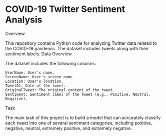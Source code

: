 # COVID-19 Twitter Sentiment Analysis
Overview

This repository contains Python code for analyzing Twitter data related to the COVID-19 pandemic. The dataset includes tweets along with their sentiment labels.
Data Overview

The dataset includes the following columns:

    UserName: User's name.
    ScreenName: User's screen name.
    Location: User's location.
    TweetAt: Date of the tweet.
    OriginalTweet: The original content of the tweet.
    Sentiment: Sentiment label of the tweet (e.g., Positive, Neutral, Negative).

Task

The main task of this project is to build a model that can accurately classify each tweet into one of several sentiment categories, including positive, negative, neutral, extremely positive, and extremely negative.
